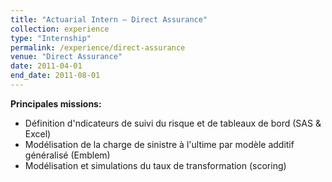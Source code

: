 ```yaml
---
title: "Actuarial Intern — Direct Assurance"
collection: experience
type: "Internship"
permalink: /experience/direct-assurance
venue: "Direct Assurance"
date: 2011-04-01
end_date: 2011-08-01
---
```


**Principales missions:**
- Définition d'ndicateurs de suivi du risque et de tableaux de bord (SAS & Excel)
- Modélisation de la charge de sinistre à l'ultime par modèle additif généralisé (Emblem)
- Modélisation et simulations du taux de transformation (scoring)

